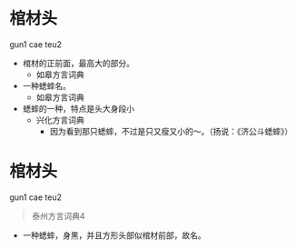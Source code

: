 # 棺材头
gun1 cae teu2
+ 棺材的正前面，最高大的部分。
  * 如皋方言词典
+ 一种蟋蟀名。
  * 如皋方言词典
+ 蟋蟀的一种，特点是头大身段小
  * 兴化方言词典
    - 因为看到那只蟋蟀，不过是只又瘦又小的～。（扬说：《济公斗蟋蟀》）

# 棺材头
gun1 cae teu2
> 泰州方言词典4
- 一种蟋蟀，身黑，并且方形头部似棺材前部，故名。
